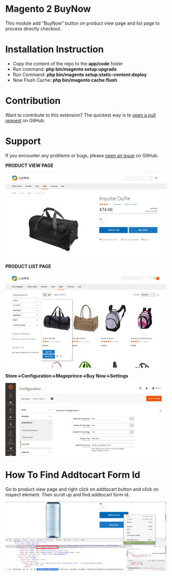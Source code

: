 # Magento 2 BuyNow 

This module add "BuyNow" button on product view page and list page to process directly checkout.

# Installation Instruction

* Copy the content of the repo to the <b>app/code</b> folder
* Run command:
<b>php bin/magento setup:upgrade</b>
* Run Command:
<b>php bin/magento setup:static-content:deploy</b>
* Now Flush Cache: <b>php bin/magento cache:flush</b>

# Contribution

Want to contribute to this extension? The quickest way is to <a href="https://help.github.com/articles/about-pull-requests/">open a pull request</a> on GitHub.

# Support

If you encounter any problems or bugs, please <a href="https://github.com/mageprince/magento2-buynow/issues">open an issue</a> on GitHub.

<b>PRODUCT VIEW PAGE</b>

<img src="https://raw.githubusercontent.com/mageprince/all-module-screenshots/master/BuyNow/listpage.png" alt="View Page" border="0">

<b>PRODUCT LIST PAGE</b>

<img src="https://raw.githubusercontent.com/mageprince/all-module-screenshots/master/BuyNow/viewpage.png" alt="list page" border="0" />

<b>Store->Configuration->Mageprince->Buy Now->Settings</b>

<img src="https://raw.githubusercontent.com/mageprince/all-module-screenshots/master/BuyNow/admin-settings.png" alt="config settings" border="0" />

# How To Find Addtocart Form Id

Go to product view page and right click on addtocart button and click on inspect element. Then scroll up and find addtocart form id.

<img src="https://raw.githubusercontent.com/mageprince/all-module-screenshots/master/BuyNow/formid.png" alt="Form ID" border="0" />
